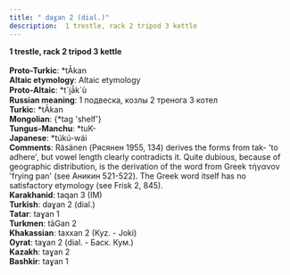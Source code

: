 ```yaml
---
title: " daɣan 2 (dial.)"
description:  1 trestle, rack 2 tripod 3 kettle
---
```

<p data-pagefind-weight="0.5">
<strong> 1 trestle, rack 2 tripod 3 kettle</strong><br><br>
<strong>Proto-Turkic</strong>:  *tĀkan<br>
<strong>Altaic etymology</strong>:  Altaic etymology<br>
<strong> Proto-Altaic</strong>:  *t`i̯ā́k`ù<br>
<strong>Russian meaning</strong>:  1 подвеска, козлы 2 тренога 3 котел<br>
<strong>Turkic</strong>:  *tĀkan<br>
<strong>Mongolian</strong>:  {*tag 'shelf'}<br>
<strong>Tungus-Manchu</strong>:  *tuK-<br>
<strong>Japanese</strong>:  *túkú-wái<br>
<strong>Comments</strong>:  Räsänen (Рясянен 1955, 134) derives the forms from tak- 'to adhere', but vowel length clearly contradicts it. Quite dubious, because of geographic distribution, is the derivation of the word from Greek τήγανον 'frying pan' (see Аникин 521-522). The Greek word itself has no satisfactory etymology (see Frisk 2, 845).<br>
<strong>Karakhanid</strong>:  taqan 3 (IM)<br>
<strong>Turkish</strong>:  daɣan 2 (dial.)<br>
<strong>Tatar</strong>:  taɣan 1<br>
<strong>Turkmen</strong>:  tāGan 2<br>
<strong>Khakassian</strong>:  taxxan 2 (Kyz. - Joki)<br>
<strong>Oyrat</strong>:  taɣan 2 (dial. - Баск. Кум.)<br>
<strong>Kazakh</strong>:  taɣan 2<br>
<strong>Bashkir</strong>:  taɣan 1<br>

</p>

